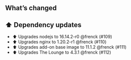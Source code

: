## What’s changed

## ⬆️ Dependency updates

- ⬆️ Upgrades nodejs to 16.14.2-r0 @frenck (#109)
- ⬆️ Upgrades nginx to 1.20.2-r1 @frenck (#110)
- ⬆️ Upgrades add-on base image to 11.1.2 @frenck (#111)
- ⬆️ Upgrades The Lounge to 4.3.1 @frenck (#112)
